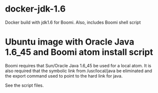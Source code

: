 docker-jdk-1.6
==============

Docker build with jdk1.6 for Boomi. Also, includes Boomi shell script

Ubuntu image with Oracle Java 1.6_45 and Boomi atom install script
===================================================================
Boomi requires that Sun/Oracle Java 1.6_45 be used for a local atom. It is also required that the symbolic link from /usr/local/java be eliminated and the export command used to point to the hard link for java. 

See the script files. 

